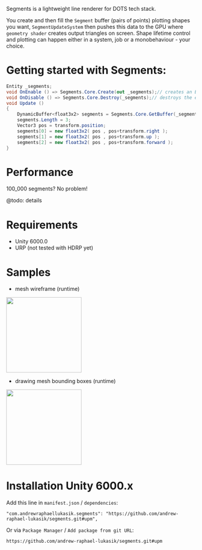 Segments is a lightweight line renderer for DOTS tech stack.

You create and then fill the `Segment` buffer (pairs of points) plotting shapes you want, `SegmentUpdateSystem` then pushes this data to the GPU where `geometry shader` creates output triangles on screen.
Shape lifetime control and plotting can happen either in a system, job or a monobehaviour - your choice.

# Getting started with Segments:
```csharp
Entity _segments;
void OnEnable () => Segments.Core.Create(out _segments);// creates an Entity that will hold all the vertex data and will be responsible for drawing them
void OnDisable () => Segments.Core.Destroy(_segments);// destroys the entity and all data associated with it
void Update ()
{
    DynamicBuffer<float3x2> segments = Segments.Core.GetBuffer(_segments);
    segments.Length = 3;
    Vector3 pos = transform.position;
    segments[0] = new float3x2( pos , pos+transform.right );
    segments[1] = new float3x2( pos , pos+transform.up );
    segments[2] = new float3x2( pos , pos+transform.forward );
}
```

# Performance

100_000 segments? No problem!

@todo: details

# Requirements
- Unity 6000.0
- URP (not tested with HDRP yet)

# Samples
- mesh wireframe (runtime)
<img src="https://i.imgur.com/NCC71mD.gif" height="200">

- drawing mesh bounding boxes (runtime)
<img src="https://i.imgur.com/J1mzvSbl.jpg" height="200">

# Installation Unity 6000.x
Add this line in `manifest.json` / `dependencies`:
```
"com.andrewraphaellukasik.segments": "https://github.com/andrew-raphael-lukasik/segments.git#upm",
```

Or via `Package Manager` / `Add package from git URL`:
```
https://github.com/andrew-raphael-lukasik/segments.git#upm
```
